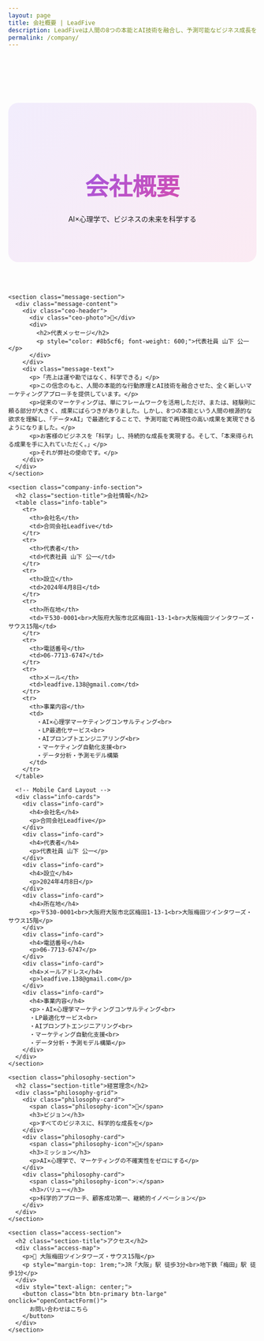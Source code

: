 ```yaml
---
layout: page
title: 会社概要 | LeadFive
description: LeadFiveは人間の8つの本能とAI技術を融合し、予測可能なビジネス成長を実現するマーケティング会社です。
permalink: /company/
---
```


<style>
.company-page {
  padding: 6rem 0;
}

.company-header {
  text-align: center;
  margin-bottom: 4rem;
  padding: 4rem 0;
  background: linear-gradient(135deg, rgba(139, 92, 246, 0.1), rgba(236, 72, 153, 0.1));
  border-radius: 20px;
}

.company-header h1 {
  font-size: 3rem;
  margin-bottom: 1.5rem;
  background: linear-gradient(135deg, #8b5cf6, #ec4899);
  -webkit-background-clip: text;
  -webkit-text-fill-color: transparent;
  background-clip: text;
}

.message-section {
  background: #fff;
  color: #111827;
  padding: 4rem 0;
  margin: 0 0 4rem;
  border-top: 4px solid #0a0a0a;
  border-bottom: 4px solid #0a0a0a;
}

@media (max-width: 768px) {
  .message-section {
    padding: 3rem 0;
    margin: 0 0 3rem;
  }
}

.message-content {
  max-width: 900px;
  margin: 0 auto;
  padding: 0 2rem;
}

.ceo-header {
  display: flex;
  align-items: center;
  gap: 2rem;
  margin-bottom: 2rem;
  padding-bottom: 2rem;
  border-bottom: 1px solid #e5e7eb;
}

@media (max-width: 768px) {
  .ceo-header {
    flex-direction: column;
    text-align: center;
    gap: 1rem;
  }
}

.ceo-photo {
  width: 100px;
  height: 100px;
  background: linear-gradient(135deg, #8b5cf6, #ec4899);
  border-radius: 50%;
  display: flex;
  align-items: center;
  justify-content: center;
  font-size: 3rem;
  color: #fff;
}

.message-text {
  font-size: 1.125rem;
  line-height: 1.8;
  color: #4b5563;
}

.company-info-section {
  margin-bottom: 4rem;
}

.info-table {
  width: 100%;
  background: rgba(255, 255, 255, 0.05);
  border: 2px solid rgba(255, 255, 255, 0.1);
  border-radius: 15px;
  overflow-x: auto;
}

@media (max-width: 768px) {
  .info-table {
    font-size: 0.875rem;
  }
  
  .info-table th,
  .info-table td {
    padding: 1rem;
  }
}

.info-table th,
.info-table td {
  padding: 1.5rem;
  text-align: left;
  border-bottom: 1px solid rgba(255, 255, 255, 0.1);
}

.info-table th {
  background: rgba(139, 92, 246, 0.1);
  font-weight: 600;
  width: 30%;
}

.info-table tr:last-child th,
.info-table tr:last-child td {
  border-bottom: none;
}

.info-cards {
  display: none;
}

@media (min-width: 769px) {
  .info-cards {
    display: none !important;
  }
  
  .info-table {
    display: table !important;
  }
}

.philosophy-section {
  background: rgba(255, 255, 255, 0.03);
  padding: 4rem 3rem;
  border-radius: 20px;
  margin-bottom: 4rem;
}

@media (max-width: 768px) {
  .philosophy-section {
    padding: 2rem 1.5rem;
  }
}

.philosophy-grid {
  display: grid;
  grid-template-columns: repeat(auto-fit, minmax(280px, 1fr));
  gap: 2rem;
  margin-top: 2rem;
}

@media (max-width: 768px) {
  .philosophy-grid {
    grid-template-columns: 1fr;
    gap: 1.5rem;
  }
}

.philosophy-card {
  text-align: center;
  padding: 2rem;
  background: rgba(255, 255, 255, 0.05);
  border-radius: 15px;
  border: 2px solid rgba(139, 92, 246, 0.2);
  transition: all 0.3s ease;
}

.philosophy-card:hover {
  transform: translateY(-5px);
  border-color: rgba(139, 92, 246, 0.5);
}

.philosophy-icon {
  font-size: 3rem;
  margin-bottom: 1rem;
  display: block;
}

.access-section {
  margin-top: 4rem;
}

.access-map {
  background: rgba(255, 255, 255, 0.05);
  padding: 3rem;
  border-radius: 15px;
  text-align: center;
  margin-bottom: 2rem;
}

@media (max-width: 768px) {
  .access-map {
    padding: 2rem 1rem;
  }
}

@media (max-width: 768px) {
  .company-page {
    padding: 2rem 0;
  }
  
  .container {
    padding: 0 1rem;
  }
  
  .company-header {
    padding: 2rem 1rem;
    margin-bottom: 2rem;
  }
  
  .company-header h1 {
    font-size: 1.75rem;
    line-height: 1.3;
    margin-bottom: 1rem;
  }
  
  .company-header p {
    font-size: 1rem;
    line-height: 1.5;
  }
  
  .message-section {
    margin: 0 0.5rem 2rem;
    padding: 2rem 0;
    border-radius: 15px;
  }
  
  .message-content {
    padding: 0 1rem;
  }
  
  .ceo-header {
    flex-direction: column;
    text-align: center;
    gap: 1rem;
    margin-bottom: 1.5rem;
    padding-bottom: 1.5rem;
  }
  
  .ceo-photo {
    width: 80px;
    height: 80px;
    font-size: 2.5rem;
  }
  
  .message-text {
    font-size: 1rem;
    line-height: 1.6;
  }
  
  .message-text p {
    margin-bottom: 1rem;
  }
  
  .company-info-section {
    margin: 0 0.5rem 2rem;
  }
  
  .section-title {
    font-size: 1.5rem;
    margin-bottom: 1.5rem;
    text-align: center;
  }
  
  .info-table {
    font-size: 0.875rem;
    border-radius: 10px;
    overflow: hidden;
  }
  
  .info-table {
    display: none !important;
  }
  
  .info-cards {
    display: block !important;
    gap: 1rem;
  }
  
  .info-card {
    background: rgba(255, 255, 255, 0.05);
    border: 2px solid rgba(139, 92, 246, 0.2);
    border-radius: 10px;
    padding: 1rem;
    margin-bottom: 1rem;
  }
  
  .info-card h4 {
    color: #8b5cf6;
    font-size: 0.875rem;
    font-weight: 700;
    margin-bottom: 0.5rem;
    text-transform: uppercase;
    letter-spacing: 0.5px;
  }
  
  .info-card p {
    margin: 0;
    font-size: 0.875rem;
    line-height: 1.5;
    color: #e5e7eb;
  }
  
  .philosophy-section {
    padding: 2rem 1rem;
    margin: 0 0.5rem 2rem;
    border-radius: 15px;
  }
  
  .philosophy-grid {
    grid-template-columns: 1fr;
    gap: 1rem;
    margin-top: 1.5rem;
  }
  
  .philosophy-card {
    padding: 1.5rem;
    border-radius: 10px;
  }
  
  .philosophy-icon {
    font-size: 2.5rem;
    margin-bottom: 0.75rem;
  }
  
  .philosophy-card h3 {
    font-size: 1.1rem;
    margin-bottom: 0.5rem;
  }
  
  .philosophy-card p {
    font-size: 0.875rem;
    line-height: 1.5;
  }
  
  .access-section {
    margin: 0 0.5rem;
  }
  
  .access-map {
    padding: 1.5rem 1rem;
    border-radius: 10px;
    margin-bottom: 1.5rem;
  }
  
  .access-map p {
    font-size: 0.875rem;
    line-height: 1.5;
  }
  
  .btn-large {
    width: 100%;
    max-width: 300px;
    margin: 0 auto;
    display: block;
    padding: 1rem 2rem;
    font-size: 0.875rem;
  }
}
</style>

<div class="company-page">
  <div class="container">
    <div class="company-header">
      <h1>会社概要</h1>
      <p>AI×心理学で、ビジネスの未来を科学する</p>
    </div>

    <section class="message-section">
      <div class="message-content">
        <div class="ceo-header">
          <div class="ceo-photo">👤</div>
          <div>
            <h2>代表メッセージ</h2>
            <p style="color: #8b5cf6; font-weight: 600;">代表社員 山下 公一</p>
          </div>
        </div>
        <div class="message-text">
          <p>「売上は運や勘ではなく、科学できる」</p>
          <p>この信念のもと、人間の本能的な行動原理とAI技術を融合させた、全く新しいマーケティングアプローチを提供しています。</p>
          <p>従来のマーケティングは、単にフレームワークを活用しただけ、または、経験則に頼る部分が大きく、成果にばらつきがありました。しかし、8つの本能という人間の根源的な欲求を理解し、「データ×AI」で最適化することで、予測可能で再現性の高い成果を実現できるようになりました。</p>
          <p>お客様のビジネスを「科学」し、持続的な成長を実現する。そして、「本来得られる成果を手に入れていただく。」</p>
          <p>それが弊社の使命です。</p>
        </div>
      </div>
    </section>

    <section class="company-info-section">
      <h2 class="section-title">会社情報</h2>
      <table class="info-table">
        <tr>
          <th>会社名</th>
          <td>合同会社Leadfive</td>
        </tr>
        <tr>
          <th>代表者</th>
          <td>代表社員 山下 公一</td>
        </tr>
        <tr>
          <th>設立</th>
          <td>2024年4月8日</td>
        </tr>
        <tr>
          <th>所在地</th>
          <td>〒530-0001<br>大阪府大阪市北区梅田1-13-1<br>大阪梅田ツインタワーズ・サウス15階</td>
        </tr>
        <tr>
          <th>電話番号</th>
          <td>06-7713-6747</td>
        </tr>
        <tr>
          <th>メール</th>
          <td>leadfive.138@gmail.com</td>
        </tr>
        <tr>
          <th>事業内容</th>
          <td>
            ・AI×心理学マーケティングコンサルティング<br>
            ・LP最適化サービス<br>
            ・AIプロンプトエンジニアリング<br>
            ・マーケティング自動化支援<br>
            ・データ分析・予測モデル構築
          </td>
        </tr>
      </table>
      
      <!-- Mobile Card Layout -->
      <div class="info-cards">
        <div class="info-card">
          <h4>会社名</h4>
          <p>合同会社Leadfive</p>
        </div>
        <div class="info-card">
          <h4>代表者</h4>
          <p>代表社員 山下 公一</p>
        </div>
        <div class="info-card">
          <h4>設立</h4>
          <p>2024年4月8日</p>
        </div>
        <div class="info-card">
          <h4>所在地</h4>
          <p>〒530-0001<br>大阪府大阪市北区梅田1-13-1<br>大阪梅田ツインタワーズ・サウス15階</p>
        </div>
        <div class="info-card">
          <h4>電話番号</h4>
          <p>06-7713-6747</p>
        </div>
        <div class="info-card">
          <h4>メールアドレス</h4>
          <p>leadfive.138@gmail.com</p>
        </div>
        <div class="info-card">
          <h4>事業内容</h4>
          <p>・AI×心理学マーケティングコンサルティング<br>
          ・LP最適化サービス<br>
          ・AIプロンプトエンジニアリング<br>
          ・マーケティング自動化支援<br>
          ・データ分析・予測モデル構築</p>
        </div>
      </div>
    </section>

    <section class="philosophy-section">
      <h2 class="section-title">経営理念</h2>
      <div class="philosophy-grid">
        <div class="philosophy-card">
          <span class="philosophy-icon">🎯</span>
          <h3>ビジョン</h3>
          <p>すべてのビジネスに、科学的な成長を</p>
        </div>
        <div class="philosophy-card">
          <span class="philosophy-icon">🚀</span>
          <h3>ミッション</h3>
          <p>AI×心理学で、マーケティングの不確実性をゼロにする</p>
        </div>
        <div class="philosophy-card">
          <span class="philosophy-icon">💡</span>
          <h3>バリュー</h3>
          <p>科学的アプローチ、顧客成功第一、継続的イノベーション</p>
        </div>
      </div>
    </section>

    <section class="access-section">
      <h2 class="section-title">アクセス</h2>
      <div class="access-map">
        <p>📍 大阪梅田ツインタワーズ・サウス15階</p>
        <p style="margin-top: 1rem;">JR「大阪」駅 徒歩3分<br>地下鉄「梅田」駅 徒歩1分</p>
      </div>
      <div style="text-align: center;">
        <button class="btn btn-primary btn-large" onclick="openContactForm()">
          お問い合わせはこちら
        </button>
      </div>
    </section>
  </div>
</div>